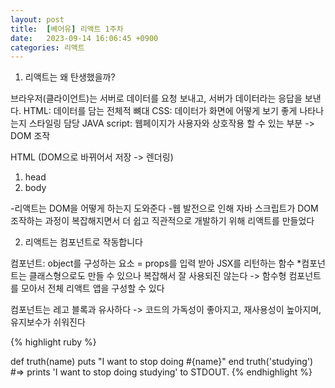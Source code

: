 ```yaml
---
layout: post
title:  [베어유] 리액트 1주차
date:   2023-09-14 16:06:45 +0900
categories: 리액트
---
```

1. 리액트는 왜 탄생했을까?

브라우저(클라이언트)는 서버로 데이터를 요청 보내고, 서버가 데이터라는 응답을 보낸다.
HTML: 데이터를 담는 전체적 뼈대
CSS: 데이터가 화면에 어떻게 보기 좋게 나타나는지 스타일링 담당
JAVA script: 웹페이지가 사용자와 상호작용 할 수 있는 부분 -> DOM 조작

HTML (DOM으로 바뀌어서 저장 -> 렌더링)
1) head
2) body

-리액트는 DOM을 어떻게 하는지 도와준다
-웹 발전으로 인해 자바 스크립트가 DOM 조작하는 과정이 복잡해지면서 더 쉽고 직관적으로 개발하기 위해 리액트를 만들었다

2. 리액트는 컴포넌트로 작동합니다

컴포넌트: object를 구성하는 요소 = props를 입력 받아 JSX를 리턴하는 함수
*컴포넌트는 클래스형으로도 만들 수 있으나 복잡해서 잘 사용되진 않는다
-> 함수형 컴포넌트를 모아서 전체 리액트 앱을 구성할 수 있다

컴포넌트는 레고 블록과 유사하다 
-> 코드의 가독성이 좋아지고, 재사용성이 높아지며, 유지보수가 쉬워진다





{% highlight ruby %}
<html>
def truth(name)
  puts "I want to stop doing #{name}"
end
truth('studying')
#=> prints 'I want to stop doing studying' to STDOUT.
{% endhighlight %}

